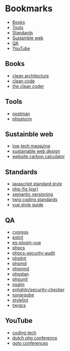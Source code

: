 # Bookmarks

- [Books](#books)
- [Tools](#tools)
- [Standards](#standards)
- [Sustainble web](#sustainble-web)
- [QA](#qa)
- [YouTube](#youtube)

<a name="books"></a>
## Books

- [clean architecture](https://www.oreilly.com/library/view/clean-architecture-a/9780134494272/)
- [clean code](https://www.oreilly.com/library/view/clean-code-a/9780136083238/)
- [the clean coder](https://www.oreilly.com/library/view/the-clean-coder/9780132542913/)

<a name="tools"></a>
## Tools

- [postman](https://www.postman.com/)
- [phpstorm](https://www.jetbrains.com/phpstorm/)

<a name="sustainable-web"></a>
## Sustainble web

- [low tech magazine](https://solar.lowtechmagazine.com/power.html)
- [sustainable web design](https://sustainablewebdesign.org/`)
- [website carbon calculator](https://www.websitecarbon.com/)

<a name="standards"></a>
## Standards

- [javascript standard style](https://standardjs.com/)
- [php-fig (psr)](https://www.php-fig.org/psr/)
- [semantic versioning](https://semver.org/)
- [twig coding standards](https://twig.symfony.com/doc/3.x/coding_standards.html)
- [vue style guide](https://vuejs.org/v2/style-guide/)

<a name="qa"></a>
## QA

- [cypress](https://www.cypress.io/)
- [eslint](https://github.com/eslint/eslint)
- [es-plugin-vue](https://github.com/vuejs/eslint-plugin-vue)
- [phpcs](https://github.com/squizlabs/PHP_CodeSniffer)
- [phpcs-security-audit](https://github.com/FloeDesignTechnologies/phpcs-security-audit)
- [phplint](https://github.com/overtrue/phplint)
- [phpmd](https://github.com/phpmd/phpmd)
- [phpmnd](https://github.com/povils/phpmnd)
- [phpstan](https://github.com/phpstan/phpstan)
- [phpunit](https://github.com/sebastianbergmann/phpunit)
- [psalm](https://github.com/vimeo/psalm)
- [enlightn/security-checker](https://github.com/enlightn/security-checker)
- [sonarqube](https://github.com/SonarSource/sonarqube)
- [stylelint](https://github.com/stylelint/stylelint)
- [twigcs](https://github.com/friendsoftwig/twigcs)

<a name="youtube"></a>
## YouTube

- [coding tech](https://www.youtube.com/channel/UCtxCXg-UvSnTKPOzLH4wJaQ)
- [dutch php conference](https://www.youtube.com/c/DutchPHPConference)
- [goto conferences](https://www.youtube.com/channel/UCs_tLP3AiwYKwdUHpltJPuA)
